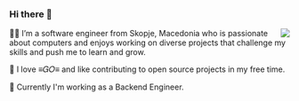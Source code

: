 ### Hi there 👋

<a href="https://github.com/anuraghazra/github-readme-stats">
  <img align="right" src="https://github-readme-stats.vercel.app/api?username=patche-v&hide=stars,issues&hide_rank=true&count_private=true&title_color=BA5F17&icon_color=84628F&text_color=BEBEBE&bg_color=242424" />
</a>

:man_technologist: I’m a software engineer from Skopje, Macedonia who is passionate about computers and enjoys working on diverse projects that challenge my skills and push me to learn and grow.

🔭 I love ≡𝐺𝑂≡ and like contributing to open source projects in my free time. 

:construction_worker: Currently I'm working as a Backend Engineer. 



<!--
**patche-v/patche-v** is a ✨ _special_ ✨ repository because its `README.md` (this file) appears on your GitHub profile.

Here are some ideas to get you started:

- 🔭 I’m currently working on ...
- 🌱 I’m currently learning ...
- 👯 I’m looking to collaborate on ...
- 🤔 I’m looking for help with ...
- 💬 Ask me about ...
- 📫 How to reach me: ...
- 😄 Pronouns: ...
- ⚡ Fun fact: ...
-->
